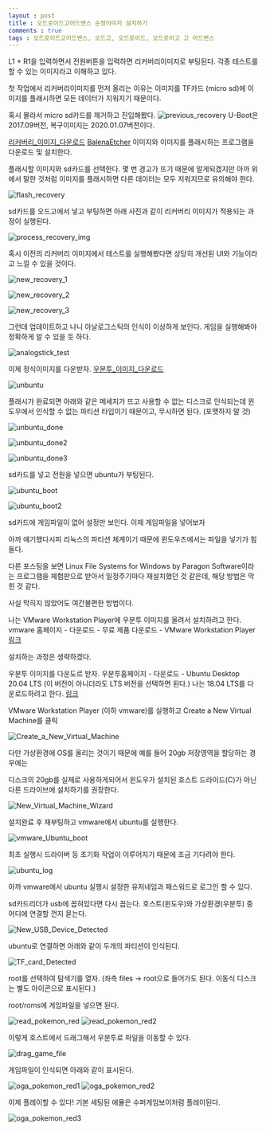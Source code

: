 ```yaml
---
layout : post
title : 오드로이드고어드밴스 순정이미지 설치하기
comments : true
tags : 오드로이드고어드밴스, 오드고, 오드로이드, 오드로이고 고 어드밴스
---
```


L1 + R1을 입력하면서 전원버튼을 입력하면 리커버리이미지로 부팅된다.
각종 테스트를 할 수 있는 이미지라고 이해하고 있다.

첫 작업에서 리커버리이미지를 먼저 올리는 이유는
이미지를 TF카드 (micro sd)에 이미지를 플래시하면 모든 데이터가 지워지기 때문이다.

혹시 몰라서 micro sd카드를 제거하고 진입해봤다.
![previous_recovery](/images/posts/2021-02-12/previous_recovery.PNG)
U-Boot은 2017.09버전, 복구이미지는 2020.01.07버전이다.

[리커버리_이미지_다운로드](https://wiki.odroid.com/odroid_go_advance/os_image/recovery)
[BalenaEtcher](https://www.balena.io/etcher/)
이미지와 이미지를 플래시하는 프로그램을 다운로드 및 설치한다.

플래시할 이미지와 sd카드를 선택한다. 몇 번 경고가 뜨기 때문에 알게되겠지만
아까 위에서 말한 것처럼 이미지를 플래시하면 다른 데이터는 모두 지워지므로 유의해야 한다.

![flash_recovery](/images/posts/2021-02-12/flash_recovery.png)

sd카드를 오드고에서 넣고 부팅하면 아래 사진과 같이 리커버리 이미지가 적용되는 과정이 실행된다.

![process_recovery_img](/images/posts/2021-02-12/process_recovery_img.jpg)

혹시 이전의 리커버리 이미지에서 테스트를 실행해봤다면 상당히 개선된 UI와 기능이라고 느낄 수 있을 것이다.

![new_recovery_1](/images/posts/2021-02-12/new_recovery_1.JPG)

![new_recovery_2](/images/posts/2021-02-12/new_recovery_2.JPG)

![new_recovery_3](/images/posts/2021-02-12/new_recovery_3.JPG)

그런데 업데이트하고 나니 아날로그스틱의 인식이 이상하게 보인다.
게임을 실행해봐야 정확하게 알 수 있을 듯 하다.

![analogstick_test](/images/posts/2021-02-12/analogstick_test.jpg)

이제 정식이미지를 다운받자.
[우분투_이미지_다운로드](https://wiki.odroid.com/odroid_go_advance/os_image/ubuntu_es)

![unbuntu](/images/posts/2021-02-12/unbuntu.PNG)

플래시가 완료되면 아래와 같은 메세지가 뜨고 사용할 수 없는 디스크로 인식되는데
윈도우에서 인식할 수 없는 파티션 타입이기 때문이고, 무시하면 된다. (포맷하지 말 것)

![unbuntu_done](/images/posts/2021-02-12/unbuntu_done.PNG)

![unbuntu_done2](/images/posts/2021-02-12/unbuntu_done2.PNG)

![unbuntu_done3](/images/posts/2021-02-12/unbuntu_done3.PNG)

sd카드를 넣고 전원을 넣으면 ubuntu가 부팅된다.

![ubuntu_boot](/images/posts/2021-02-12/ubuntu_boot.jpg)

![ubuntu_boot2](/images/posts/2021-02-12/ubuntu_boot2.jpg)

sd카드에 게임파일이 없어 설정만 보인다. 이제 게임파일을 넣어보자

아까 얘기했다시피 리눅스의 파티션 체계이기 때문에 윈도우즈에서는 파일을 넣기가 힘들다.

다른 포스팅을 보면 Linux File Systems for Windows by Paragon Software이라는 프로그램을 체험판으로 받아서
일정주기마다 재설치했던 것 같은데, 해당 방법은 막힌 것 같다.

사실 막히지 않았어도 여간불편한 방법이다.

나는 VMware Workstation Player에 우분투 이미지를 올려서 설치하려고 한다.
vmware 홈페이지 - 다운로드 - 무료 제품 다운로드 - VMware Workstation Player [링크](https://www.vmware.com/kr/products/workstation-player/workstation-player-evaluation.html)

설치하는 과정은 생략하겠다.

우분투 이미지를 다운도르 받자. 우분투홈페이지 - 다운로드 - Ubuntu Desktop 20.04 LTS (이 버전이 아니더라도 LTS 버전을 선택하면 된다.)
나는 18.04 LTS를 다운로드하려고 한다. [링크](https://releases.ubuntu.com/18.04.5/)

VMware Workstation Player (이하 vmware)를 실행하고 Create a New Virtual Machine를 클릭

![Create_a_New_Virtual_Machine](/images/posts/2021-02-12/Create_a_New_Virtual_Machine.PNG)

다만 가상환경에 OS를 올리는 것이기 때문에 예를 들어 20gb 저장영역을 할당하는 경우에는

디스크의 20gb를 실제로 사용하게되어서 윈도우가 설치된 호스트 드라이드(C)가 아닌 다른 드라이브에 설치하기를 권장한다.

![New_Virtual_Machine_Wizard](/images/posts/2021-02-12/New_Virtual_Machine_Wizard.PNG)

설치완료 후 재부팅하고 vmware에서 ubuntu를 실행한다.

![vmware_Ubuntu_boot](/images/posts/2021-02-12/vmware_Ubuntu_boot.PNG)

최초 실행시 드라이버 등 초기화 작업이 이루어지기 때문에 조금 기다려야 한다.

![ubuntu_log](/images/posts/2021-02-12/ubuntu_log.PNG)

아까 vmware에서 ubuntu 실행시 설정한 유저네임과 패스워드로 로그인 할 수 있다.

sd카드리더가 usb에 꼽혀있다면 다시 꼽는다. 호스트(윈도우)와 가상환경(우분투) 중 어디에 연결할 껀지 묻는다.

![New_USB_Device_Detected](/images/posts/2021-02-12/New_USB_Device_Detected.PNG)

ubuntu로 연결하면 아래와 같이 두개의 파티션이 인식된다.

![TF_card_Detected](/images/posts/2021-02-12/TF_card_Detected.PNG)

root를 선택하여 탐색기를 열자. (좌측 files -> root으로 들어가도 된다. 이동식 디스크는 별도 아이콘으로 표시된다.)

root/roms에 게임파일을 넣으면 된다.

![read_pokemon_red](/images/posts/2021-02-12/read_pokemon_red.PNG)
![read_pokemon_red2](/images/posts/2021-02-12/read_pokemon_red2.jpg)

이렇게 호스트에서 드래그해서 우분투로 파일을 이동할 수 있다.

![drag_game_file](/images/posts/2021-02-12/drag_game_file.png)

게임파일이 인식되면 아래와 같이 표시된다.

![oga_pokemon_red1](/images/posts/2021-02-12/oga_pokemon_red1.JPG)
![oga_pokemon_red2](/images/posts/2021-02-12/oga_pokemon_red2.JPG)

이제 플레이할 수 있다! 기본 세팅된 에뮬은 수퍼게임보이처럼 플레이된다.

![oga_pokemon_red3](/images/posts/2021-02-12/oga_pokemon_red3.JPG)

